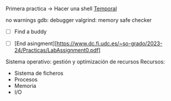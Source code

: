 

Primera practica -> Hacer una shell
[Temporal](https://www.dc.fi.udc.es/~so-grado/)

no warnings 
gdb: debugger
valgrind: memory safe checker

- [ ] Find a buddy
- [ ] [End asingment][https://www.dc.fi.udc.es/~so-grado/2023-24/Practicas/LabAssignment0.pdf]


Sistema operativo: gestión y optimización de recursos
Recursos: 
- Sistema de ficheros
- Procesos
- Memoria
- I/O